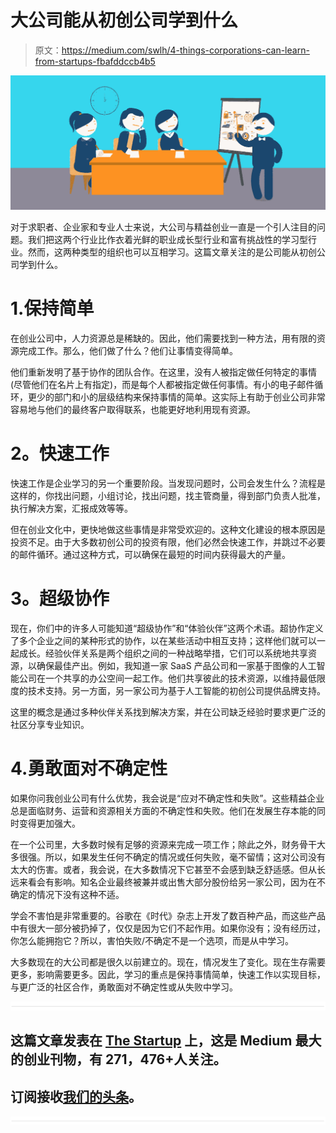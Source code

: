 # 大公司能从初创公司学到什么

> 原文：<https://medium.com/swlh/4-things-corporations-can-learn-from-startups-fbafddccb4b5>

![](img/8eafb0ce1ac44232096cf628e6907b7a.png)

对于求职者、企业家和专业人士来说，大公司与精益创业一直是一个引人注目的问题。我们把这两个行业比作衣着光鲜的职业成长型行业和富有挑战性的学习型行业。然而，这两种类型的组织也可以互相学习。这篇文章关注的是公司能从初创公司学到什么。

# 1.保持简单

在创业公司中，人力资源总是稀缺的。因此，他们需要找到一种方法，用有限的资源完成工作。那么，他们做了什么？他们让事情变得简单。

他们重新发明了基于协作的团队合作。在这里，没有人被指定做任何特定的事情(尽管他们在名片上有指定)，而是每个人都被指定做任何事情。有小的电子邮件循环，更少的部门和小的层级结构来保持事情的简单。这实际上有助于创业公司非常容易地与他们的最终客户取得联系，也能更好地利用现有资源。

# **2。快速工作**

快速工作是企业学习的另一个重要阶段。当发现问题时，公司会发生什么？流程是这样的，你找出问题，小组讨论，找出问题，找主管商量，得到部门负责人批准，执行解决方案，汇报成效等等。

但在创业文化中，更快地做这些事情是非常受欢迎的。这种文化建设的根本原因是投资不足。由于大多数初创公司的投资有限，他们必然会快速工作，并跳过不必要的邮件循环。通过这种方式，可以确保在最短的时间内获得最大的产量。

# **3。超级协作**

现在，你们中的许多人可能知道“超级协作”和“体验伙伴”这两个术语。超协作定义了多个企业之间的某种形式的协作，以在某些活动中相互支持；这样他们就可以一起成长。经验伙伴关系是两个组织之间的一种战略举措，它们可以系统地共享资源，以确保最佳产出。例如，我知道一家 SaaS 产品公司和一家基于图像的人工智能公司在一个共享的办公空间一起工作。他们共享彼此的技术资源，以维持最低限度的技术支持。另一方面，另一家公司为基于人工智能的初创公司提供品牌支持。

这里的概念是通过多种伙伴关系找到解决方案，并在公司缺乏经验时要求更广泛的社区分享专业知识。

# 4.勇敢面对不确定性

如果你问我创业公司有什么优势，我会说是“应对不确定性和失败”。这些精益企业总是面临财务、运营和资源相关方面的不确定性和失败。他们在发展生存本能的同时变得更加强大。

在一个公司里，大多数时候有足够的资源来完成一项工作；除此之外，财务骨干大多很强。所以，如果发生任何不确定的情况或任何失败，毫不留情；这对公司没有太大的伤害。或者，我会说，在大多数情况下它甚至不会感到缺乏舒适感。但从长远来看会有影响。知名企业最终被兼并或出售大部分股份给另一家公司，因为在不确定的情况下没有这种不适。

学会不害怕是非常重要的。谷歌在《时代》杂志上开发了数百种产品，而这些产品中有很大一部分被扔掉了，仅仅是因为它们不起作用。如果你没有；没有经历过，你怎么能拥抱它？所以，害怕失败/不确定不是一个选项，而是从中学习。

大多数现在的大公司都是很久以前建立的。现在，情况发生了变化。现在生存需要更多，影响需要更多。因此，学习的重点是保持事情简单，快速工作以实现目标，与更广泛的社区合作，勇敢面对不确定性或从失败中学习。

![](img/731acf26f5d44fdc58d99a6388fe935d.png)

## 这篇文章发表在 [The Startup](https://medium.com/swlh) 上，这是 Medium 最大的创业刊物，有 271，476+人关注。

## 订阅接收[我们的头条](http://growthsupply.com/the-startup-newsletter/)。

![](img/731acf26f5d44fdc58d99a6388fe935d.png)